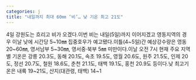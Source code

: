 ```yaml
---
categories: j
title: "내일까지 최대 60㎜ ‘비’… 낮 기온 최고 21도"
---
```

4일 강원도는 흐리고 비가 오겠다.이번 비는 내일(5일)까지 이어지겠고 영동지역의 경우 이날 낮에 시간당 5~10㎜ 집중호우가 예고됐다.이틀(4~5일)간 예상강수량은 영동 20~60㎜, 영서남부 5~30㎜, 영서중·북부 5㎜ 미만이다.이날 오전 7시 현재 주요 지역별 기온은 강릉 20.3도, 동해 20.1도, 속초 19.5도, 영월 20.6도, 원주 21.5도, 인제 20도, 정선 20.7도, 철원 18.6도, 춘천 21.1도, 태백 19.1도, 홍천 20.9도 등이다.낮 최고기온은 내륙 19~21도, 산지(대관령, 태백) 14~1